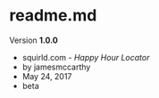 # readme.md

Version __1.0.0__

* squirld.com - *Happy Hour Locator*
* by jamesmccarthy
* May 24, 2017
* beta